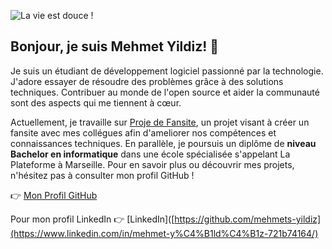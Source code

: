 
![La vie est douce !](https://github.com/user-attachments/assets/749a9941-4a22-4b4c-a3b5-beaf3f604b95)


## Bonjour, je suis Mehmet Yildiz! 👋

Je suis un étudiant de développement logiciel passionné par la technologie. J'adore essayer de résoudre des problèmes grâce à des solutions techniques. Contribuer au monde de l'open source et aider la communauté sont des aspects qui me tiennent à cœur.

Actuellement, je travaille sur [Proje de Fansite](https://github.com/mehmets-yildiz/fan_site_Sezen_Baris), un projet visant à créer un fansite avec mes collégues afin d'ameliorer nos compétences et connaissances techniques. En parallèle, je poursuis un diplôme de **niveau Bachelor en informatique** dans une école spécialisée s'appelant La Plateforme à Marseille. Pour en savoir plus ou découvrir mes projets, n'hésitez pas à consulter mon profil GitHub !

👉 [Mon Profil GitHub](https://github.com/mehmets-yildiz)

Pour mon profil LinkedIn 👉 [LinkedIn]([https://github.com/mehmets-yildiz](https://www.linkedin.com/in/mehmet-y%C4%B1ld%C4%B1z-721b74164/)
